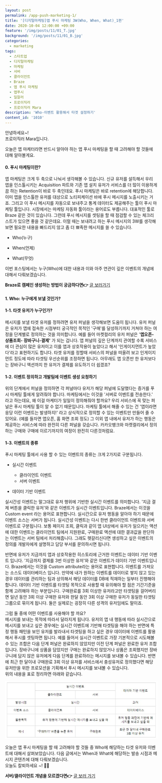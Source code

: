 ```yaml
---
layout: post
permalink: /app-push-marketing-1/
title: '[디지털마케팅]앱 푸시 마케팅 3W(Who, When, What)_1편'
date: 2020-10-04 12:00:00 +09:00
feature: '/img/posts/11/01_T.jpg'
background: '/img/posts/11/01_B.jpg'
categories:
  - marketing
tags:
  - 스타트업
  - 디지털마케팅
  - 마케팅
  - 서버
  - 클라이언트
  - Braze 
  - 앱 푸시 마케팅
  - 앱푸시
  - 일잘러
  - 프로이직러
  - 프로이직러 Mara
description: 'Who-이벤트 활용해서 타겟 설정하기'
content_id: '1010'
---
```


안녕하세요~!<br>
프로이직러 Mara입니다.

오늘은 앱 마케터라면 반드시 알아야 하는 앱 푸시 마케팅을 할 때 고려해야 할 것들에 대해 알아볼게요. 

#### 0. 푸시 마케팅이란?

앱 마케팅은 크게 두 축으로 나눠서 생각해볼 수 있습니다. 신규 유저를 설득해서 우리 앱을 인스톨시키는 Acquisition 파트와 기존 앱 설치 유저가 서비스를 더 많이 이용하게 끔 하는 Retention이 바로 두 축인데요. 푸시 마케팅은 바로 retention에 해당합니다. 이미 앱을 인스톨한 유저를 대상으로 노티피케이션 바에 푸시 메시지를 노출시키는 거죠. 그리고 이 푸시 메시지를 자동으로 보내주고 통계 데이터도 제공해주는 툴이 푸시 마케팅 툴입니다. 시장에서는 마케팅 자동화 툴이라는 용어로도 부릅니다. 대표적인 툴로 Braze 같은 것이 있습니다. 그런데 푸시 메시지를 셋팅을 할 때 점검할 수 있는 체크리스트가 있으면 좋을 것 같은데요. 이럴 때는 보내려고 하는 푸시 메시지의 3W를 생각해보면 필요한 내용을 빠드리지 않고 좀 더 뾰족한 메시지를 쓸 수 있습니다.

- Who(누구)

- When(언제)

- What(무엇) 

이번 포스팅에서는 누구(Who)에 대한 내용과 이와 아주 연관이 깊은 이벤트의 개념에 대해서 다뤄보겠습니다. 

**Braze로 캠페인 생성하는 방법이 궁금하다면👉** [글 보러가기](https://mara.kim/marketing-braze-honey-tip2-campaign-setting/)

#### 1. Who: 누구에게 보낼 것인가?<br>

#### 1-1. 타겟 유저가 누구인가?

메시지를 보낼 타겟 유저를 정하려면 유저 퍼널을 생각해보면 도움이 됩니다. 유저 퍼널은 유저가 앱에 접속한 시점부터 궁극적인 목적인 '구매'를 달성하기까지 거쳐야 하는 여정을 단계별로 정의하는 것을 의미합니다. 예를 들어 마켓컬리의 유저 퍼널은 '**앱오픈-상품조회- 장바구니-결제'** 가 되는 겁니다. 앱 퍼널의 깊은 단계까지 관여할 수록 서비스에 더 관심이 많은 유저이고 이를 앱과 상호작용이 높았다고 해서 '인게이지먼트가 높았다'라고 표현하기도 합니다. 타겟 유저를 정할때 서비스의 퍼널을 떠올려 보고 인게이지먼트 정도에 따라 타겟팅 우선순위를 조정하면 됩니다. 아무래도 앱 오픈만 한 유저보다는 장바구니 액션까지 한 유저가 결제를 유도하기 더 쉽겠죠? 

#### 1-2. 이벤트 정의하고 개발팀에 이벤트 생성 요청하기

위의 단계에서 퍼널을 정의하면 각 퍼널마다 유저가 해당 퍼널에 도달했다는 증거를 푸시 마케팅 툴에게 알려줘야 합니다. 마케팅에서는 이것을 '서버로 이벤트를 전송한다.' 라고 하는데요, 왜 이걸 마케터가 일일이 정의해줘야 할까요? 우리 서비스에 꼭 맞는 퍼널은 푸시 마케팅 툴이 알 수 없기 때문입니다. 마케팅 툴에서 해줄 수 있는 건 '앱이라면 응당 이런 이벤트는 발생하지!' 라고 상식적으로 정의할 수 있는 이벤트만 만들어 줄 수 있어요. (예를 들자면 앱오픈, 홈 화면 조회 정도) 그 이외 앱 내에서 유저가 하는 행동은 제공하는 서비스에 따라 완전히 다른 퍼널을 갖습니다. 카카오뱅크와 마켓컬리에서 정의하는 구매와 구매에 이르기까지의 여정이 완전히 다른것처럼요. 

#### 1-3. 이벤트의 종류

푸시 마케팅 툴에서 사용 할 수 있는 이벤트의 종류는 크게 2가지로 구분됩니다. 

- 실시간 이벤트 
  - 클라이언트 이벤트 
  - 서버 이벤트 

- 데이터 기반 이벤트

실시간성 이벤트는 말그대로 유저 행위에 기반한 실시간 이벤트를 의미합니다. '지금 결제 버튼을 클릭한 유저'와 같은 이벤트가 실시간 이벤트입니다. Braze에서는 이것을 Custom event 라는 용어로 표현합니다. 실시간으로 유저 행동을 알아야 하기 때문에 이벤트 소스는 서버가 됩니다. 실시간성 이벤트는 다시 한번 클라이언트 이벤트와 서버 이벤트로 구분됩니다. 보통 페이지 조회, 클릭과 같이 앱 UI상에서 유저가 일으키는 액션에 대한 이벤트는 클라이언트 팀에서 지원완료, 구매완료 액션에 대한 결과값을 판단하는 이벤트는 서버 팀에서 처리해줍니다. 그래도 헷갈리신다면 생성하고 싶은 이벤트의 정의를 개발자에게 설명하고 담당 부서를 문의하시면 됩니다. 

반면에 유저가 지금까지 앱과 상호작용한 히스토리에 근거한 이벤트는 데이터 기반 이벤트 입니다. '지금까지 결제를 3번 이상한 유저'와 같은 이벤트가 데이터 기반 이벤트입니다. Braze에서는 이것을 Custom attribute라는 용어로 표현합니다. 이벤트를 가져오는 소스도 데이터베이스 입니다. 만약에 내가 원하는 이벤트를 데이터로 쌓지 않고 있는 경우 데이터를 관리하는 팀과 상의해서 해당 데이터를 DB에 적재하는 일부터 진행해야 합니다. 데이터 기반 이벤트를 타겟팅 목적으로 사용할 때 유의해야 할 점은 기간기준을 함께 고려해야 하는 부분입니다. 구매완료를 3회 이상한 유저라고만 타겟팅을 걸어버리면 일년 동안 3회 이상 구매한 유저와 한달 동안 3회 이상 구매한 유저가 동일한 타겟팅 그룹으로 묶이게 됩니다. 둘은 실제로는 굉장히 다른 성격의 유저임에도 말이죠. 

그럼 둘 중에 어떤 이벤트를 사용해야 할 까요? <br>
메시지를 보내는 목적에 따라서 달라지게 됩니다. 유저의 앱 내 행동에 따라 실시간으로 메시지를 보내고 싶은 경우에는 실시간 이벤트에 기반해 타겟팅을 해야 하는 반면에 특정 행동 패턴을 보인 유저를 발라내서 타겟팅을 하고 싶은 경우 데이터에 이벤트를 활용해서 푸시를 셋팅하면 됩니다. 예를 들어서 실시간 이벤트로 가장 기본적으로 시도해볼 수 있는 조합은 다음 단계 퍼널은 완료하지 않았지만 이전 단계 퍼널은 완료한 유저 조합입니다. 장바구니에 상품을 담았지만 구매는 완료하지 않았거나 상품은 조회했지만 장바구니에 담지 않은 유저에게 다음 단계를 완료하라는 메시지를 보내볼 수 있습니다. 반면에 최근 한 달이내 구매완료 3회 이상 유저를 서비스에서 충성유저로 정의했다면 해당 유저만을 위한 프로모션을 기획해서 푸시 메시지를 보내볼 수 있습니다.<br>
위의 내용을 표로 정리하면 아래와 같습니다.  

![이미지1](/img/posts/11/1.JPG)

오늘은 앱 푸시 마케팅을 할 때 고려해야 할 것들 중 Who에 해당하는 타겟 유저와 이벤트에 대해서 살펴보았습니다. 다음 글에서는 When과 What에 해당하는 발송 시점과 메시지 콘텐츠에 대해 다뤄보겠습니다.<br>오늘도 칼퇴하세요 ~!  🙋‍♀️

**서버/클라이언트 개념을 모르겠다면👉** [글 보러 가기](https://mara.kim/marketing-cheat-key-3-dev-knowledge/) 
